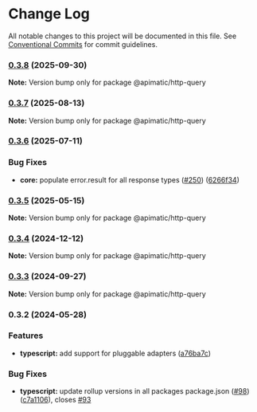 # Change Log

All notable changes to this project will be documented in this file.
See [Conventional Commits](https://conventionalcommits.org) for commit guidelines.

### [0.3.8](https://github.com/apimatic/apimatic-js-runtime/compare/@apimatic/http-query@0.3.7...@apimatic/http-query@0.3.8) (2025-09-30)

**Note:** Version bump only for package @apimatic/http-query

### [0.3.7](https://github.com/apimatic/apimatic-js-runtime/compare/@apimatic/http-query@0.3.6...@apimatic/http-query@0.3.7) (2025-08-13)

**Note:** Version bump only for package @apimatic/http-query

### [0.3.6](https://github.com/apimatic/apimatic-js-runtime/compare/@apimatic/http-query@0.3.5...@apimatic/http-query@0.3.6) (2025-07-11)

### Bug Fixes

- **core:** populate error.result for all response types ([#250](https://github.com/apimatic/apimatic-js-runtime/issues/250)) ([6266f34](https://github.com/apimatic/apimatic-js-runtime/commit/6266f34bfb4cbfae2ade0958923aa55c0a81826b))

### [0.3.5](https://github.com/apimatic/apimatic-js-runtime/compare/@apimatic/http-query@0.3.4...@apimatic/http-query@0.3.5) (2025-05-15)

**Note:** Version bump only for package @apimatic/http-query

### [0.3.4](https://github.com/apimatic/apimatic-js-runtime/compare/@apimatic/http-query@0.3.3...@apimatic/http-query@0.3.4) (2024-12-12)

**Note:** Version bump only for package @apimatic/http-query

### [0.3.3](https://github.com/apimatic/apimatic-js-runtime/compare/@apimatic/http-query@0.3.2...@apimatic/http-query@0.3.3) (2024-09-27)

**Note:** Version bump only for package @apimatic/http-query

### 0.3.2 (2024-05-28)

### Features

- **typescript:** add support for pluggable adapters ([a76ba7c](https://github.com/apimatic/apimatic-js-runtime/commit/a76ba7cbf2602bdc48b758816000330429ac4972))

### Bug Fixes

- **typescript:** update rollup versions in all packages package.json ([#98](https://github.com/apimatic/apimatic-js-runtime/issues/98)) ([c7a1106](https://github.com/apimatic/apimatic-js-runtime/commit/c7a1106bfc8e7d10e28dee97fb30a4e2792f21df)), closes [#93](https://github.com/apimatic/apimatic-js-runtime/issues/93)
